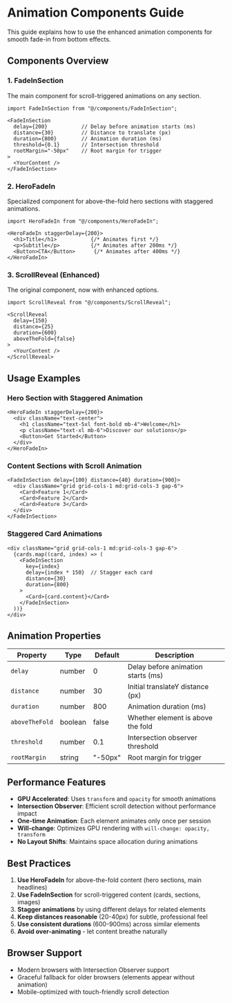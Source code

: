 # Animation Components Guide

This guide explains how to use the enhanced animation components for smooth fade-in from bottom effects.

## Components Overview

### 1. FadeInSection
The main component for scroll-triggered animations on any section.

```tsx
import FadeInSection from "@/components/FadeInSection";

<FadeInSection 
  delay={200}           // Delay before animation starts (ms)
  distance={30}         // Distance to translate (px)
  duration={800}        // Animation duration (ms)
  threshold={0.1}       // Intersection threshold
  rootMargin="-50px"    // Root margin for trigger
>
  <YourContent />
</FadeInSection>
```

### 2. HeroFadeIn
Specialized component for above-the-fold hero sections with staggered animations.

```tsx
import HeroFadeIn from "@/components/HeroFadeIn";

<HeroFadeIn staggerDelay={200}>
  <h1>Title</h1>           {/* Animates first */}
  <p>Subtitle</p>          {/* Animates after 200ms */}
  <Button>CTA</Button>      {/* Animates after 400ms */}
</HeroFadeIn>
```

### 3. ScrollReveal (Enhanced)
The original component, now with enhanced options.

```tsx
import ScrollReveal from "@/components/ScrollReveal";

<ScrollReveal 
  delay={150}
  distance={25}
  duration={600}
  aboveTheFold={false}
>
  <YourContent />
</ScrollReveal>
```

## Usage Examples

### Hero Section with Staggered Animation
```tsx
<HeroFadeIn staggerDelay={200}>
  <div className="text-center">
    <h1 className="text-5xl font-bold mb-4">Welcome</h1>
    <p className="text-xl mb-6">Discover our solutions</p>
    <Button>Get Started</Button>
  </div>
</HeroFadeIn>
```

### Content Sections with Scroll Animation
```tsx
<FadeInSection delay={100} distance={40} duration={900}>
  <div className="grid grid-cols-1 md:grid-cols-3 gap-6">
    <Card>Feature 1</Card>
    <Card>Feature 2</Card>
    <Card>Feature 3</Card>
  </div>
</FadeInSection>
```

### Staggered Card Animations
```tsx
<div className="grid grid-cols-1 md:grid-cols-3 gap-6">
  {cards.map((card, index) => (
    <FadeInSection 
      key={index}
      delay={index * 150}  // Stagger each card
      distance={30}
      duration={800}
    >
      <Card>{card.content}</Card>
    </FadeInSection>
  ))}
</div>
```

## Animation Properties

| Property | Type | Default | Description |
|----------|------|---------|-------------|
| `delay` | number | 0 | Delay before animation starts (ms) |
| `distance` | number | 30 | Initial translateY distance (px) |
| `duration` | number | 800 | Animation duration (ms) |
| `aboveTheFold` | boolean | false | Whether element is above the fold |
| `threshold` | number | 0.1 | Intersection observer threshold |
| `rootMargin` | string | "-50px" | Root margin for trigger |

## Performance Features

- **GPU Accelerated**: Uses `transform` and `opacity` for smooth animations
- **Intersection Observer**: Efficient scroll detection without performance impact
- **One-time Animation**: Each element animates only once per session
- **Will-change**: Optimizes GPU rendering with `will-change: opacity, transform`
- **No Layout Shifts**: Maintains space allocation during animations

## Best Practices

1. **Use HeroFadeIn** for above-the-fold content (hero sections, main headlines)
2. **Use FadeInSection** for scroll-triggered content (cards, sections, images)
3. **Stagger animations** by using different delays for related elements
4. **Keep distances reasonable** (20-40px) for subtle, professional feel
5. **Use consistent durations** (600-900ms) across similar elements
6. **Avoid over-animating** - let content breathe naturally

## Browser Support

- Modern browsers with Intersection Observer support
- Graceful fallback for older browsers (elements appear without animation)
- Mobile-optimized with touch-friendly scroll detection
